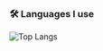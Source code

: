 ### 🛠️ Languages I use
![Top Langs](https://github-readme-stats.vercel.app/api/top-langs/?username=<your-username>&layout=compact)
